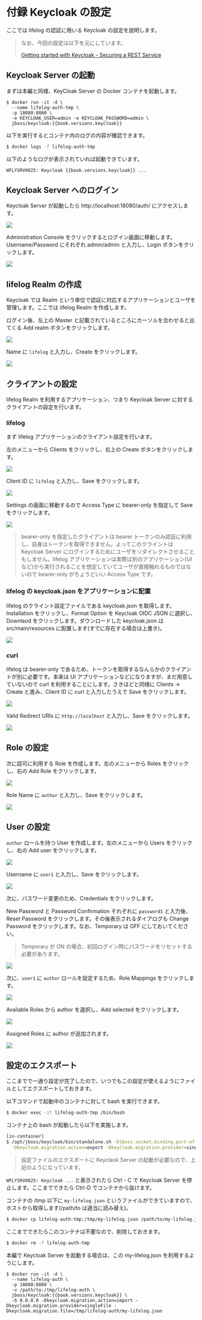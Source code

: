 # 付録 Keycloak の設定

ここでは lifelog の認証に用いる Keycloak の設定を説明します。

> なお、今回の設定は以下を元にしています。
>
> [Getting started with Keycloak - Securing a REST Service](http://blog.keycloak.org/2015/10/getting-started-with-keycloak-securing.html)

## Keycloak Server の起動

まずは本編と同様、KeyCloak Server の Docker コンテナを起動します。

<pre><code class="lang-sh">$ docker run -it -d \
  --name lifelog-auth-tmp \
  -p 18080:8080 \
  -e KEYCLOAK_USER=admin -e KEYCLOAK_PASSWORD=admin \
  jboss/keycloak:{{book.versions.keycloak}}
</code></pre>

以下を実行するとコンテナ内のログの内容が確認できます。

``` sh
$ docker logs -f lifelog-auth-tmp
```

以下のようなログが表示されていれば起動できています。

<pre><code class="lang-sh">WFLYSRV0025: Keycloak {{book.versions.keycloak}} ...
</code></pre>

## Keycloak Server へのログイン

Keycloak Server が起動したら http://localhost:18080/auth/ にアクセスします。

![](images/keycloak-settings/top.png)

Administration Console をクリックするとログイン画面に移動します。Username/Password にそれぞれ admin/admin と入力し、Login ボタンをクリックします。

![](images/keycloak-settings/login.png)

## lifelog Realm の作成

Keycloak では Realm という単位で認証に対応するアプリケーションとユーザを管理します。ここでは lifelog Realm を作成します。

ログイン後、左上の Master と記載されているところにカーソルを合わせると出てくる Add realm ボタンをクリックします。

![](images/keycloak-settings/add-realm-1.png)

Name に `lifelog` と入力し、Create をクリックします。

![](images/keycloak-settings/add-realm-2.png)

## クライアントの設定

lifelog Realm を利用するアプリケーション、つまり Keycloak Server に対するクライアントの設定を行います。

### lifelog

まず lifelog アプリケーションのクライアント設定を行います。

左のメニューから Clients をクリックし、右上の Create ボタンをクリックします。

![](images/keycloak-settings/add-client-lifelog-1.png)

Client ID に `lifelog` と入力し、Save をクリックします。

![](images/keycloak-settings/add-client-lifelog-2.png)

Settings の画面に移動するので Access Type に bearer-only を指定して Save をクリックします。

![](images/keycloak-settings/add-client-lifelog-3.png)

> bearer-only を指定したクライアントは bearer トークンのみ認証に利用し、自身はトークンを取得できません。よってこのクライントは Keycloak Server にログインするためにユーザをリダイレクトさせることもしません。lifelog アプリケーションは実際は別のアプリケーション(UI など)から実行されることを想定していてユーザが直接触れるものではないので bearer-only がちょうどいい Access Type です。

### lifelog の keycloak.json をアプリケーションに配置

lifelog のクライント設定ファイルである keycloak.json を取得します。Installation をクリックし、Format Option を Keycloak OIDC JSON に選択し、Downlaod をクリックします。ダウンロードした keycloak.json は src/main/resources に配置します(すでに存在する場合は上書き)。

![](images/keycloak-settings/download-keycloak-json.png)

### curl

lifelog は bearer-only であるため、トークンを取得するなんらかのクライアントが別に必要です。本来は UI アプリケーションなどになりますが、まだ用意していないので curl を利用することにします。さきほどと同様に Clients -> Create と進み、Client ID に curl と入力したうえで Save をクリックします。

![](images/keycloak-settings/add-client-curl-1.png)

Valid Redirect URIs に `http://localhost` と入力し、Save をクリックします。

![](images/keycloak-settings/add-client-curl-2.png)

## Role の設定

次に認可に利用する Role を作成します。左のメニューから Roles をクリックし、右の Add Role をクリックします。

![](images/keycloak-settings/add-role-1.png)

Role Name に `author` と入力し、Save をクリックします。

![](images/keycloak-settings/add-role-2.png)

## User の設定

`author` ロールを持つ User を作成します。左のメニューから Users をクリックし、右の Add user をクリックします。

![](images/keycloak-settings/add-user-1.png)

Username に `user1` と入力し、Save をクリックします。

![](images/keycloak-settings/add-user-2.png)

次に、パスワード変更のため、Credentials をクリックします。

New Password と Password Confirmation それぞれに `password1` と入力後、Reset Password をクリックします。その後表示されるダイアログも Change Password をクリックします。なお、Temporary は OFF にしておいてください。

> Temporary が ON の場合、初回ログイン時にパスワードをリセットする必要があります。

![](images/keycloak-settings/change-user-password.png)

次に、`user1` に `author` ロールを設定するため、Role Mappings をクリックします。

![](images/keycloak-settings/add-user-3.png)

Available Roles から author を選択し、Add selected をクリックします。

![](images/keycloak-settings/add-user-4.png)

Assigned Roles に author が追加されます。

![](images/keycloak-settings/add-user-5.png)

## 設定のエクスポート

ここまでで一通り設定が完了したので、いつでもこの設定が使えるようにファイルとしてエクスポートしておきます。

以下コマンドで起動中のコンテナに対して bash を実行できます。

``` sh
$ docker exec -it lifelog-auth-tmp /bin/bash
```

コンテナ上の bash が起動したら以下を実施します。

``` sh
[in-container]
$ /opt/jboss/keycloak/bin/standalone.sh -Djboss.socket.binding.port-offset=100 \
  -Dkeycloak.migration.action=export -Dkeycloak.migration.provider=singleFile -Dkeycloak.migration.file=/tmp/my-lifelog.json
```

> 設定ファイルのエクスポートに Keyclaok Server の起動が必要なので、上記のようになっています。

`WFLYSRV0025: Keycloak ...` と表示されたら Ctrl - C で Keycloak Server を停止します。ここまでできたら Ctrl-D でコンテナから抜けます。

コンテナの /tmp 以下に `my-lifelog.json` というファイルができていますので、ホストから取得します(/path/to は適当に読み替え)。

``` sh
$ docker cp lifelog-auth-tmp:/tmp/my-lifelog.json /path/to/my-lifelog.json
```

ここまでできたらこのコンテナは不要なので、削除しておきます。

``` sh
$ docker rm -f lifelog-auth-tmp
```

本編で Keycloak Server を起動する場合は、この my-lifelog.json を利用するようにします。

<pre><code class="lang-sh">$ docker run -it -d \
  --name lifelog-auth \
  -p 18080:8080 \
  -v /path/to:/tmp/lifelog-auth \
  jboss/keycloak:{{book.versions.keycloak}} \
  -b 0.0.0.0 -Dkeycloak.migration.action=import -Dkeycloak.migration.provider=singleFile -Dkeycloak.migration.file=/tmp/lifelog-auth/my-lifelog.json
</code></pre>
